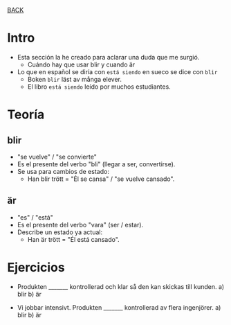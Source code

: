 [BACK](./GRAMMAR.md)

# Intro

- Esta sección la he creado para aclarar una duda que me surgió.
  - Cuándo hay que usar blir y cuando är
- Lo que en español se diría con `está siendo` en sueco se dice con `blir`
  - Boken `blir` läst av många elever.
  - El libro `está siendo` leído por muchos estudiantes.

# Teoría

## blir

- "se vuelve" / "se convierte"
- Es el presente del verbo "bli" (llegar a ser, convertirse).
- Se usa para cambios de estado:
  - Han blir trött = "Él se cansa" / "se vuelve cansado".

## är

- "es" / "está"
- Es el presente del verbo "vara" (ser / estar).
- Describe un estado ya actual:
  - Han är trött = "Él está cansado".

# Ejercicios

- Produkten _______ kontrollerad och klar så den kan skickas till kunden.
  a) blir 
  b) är

- Vi jobbar intensivt. Produkten _______ kontrollerad av flera ingenjörer. 
  a) blir 
  b) är

